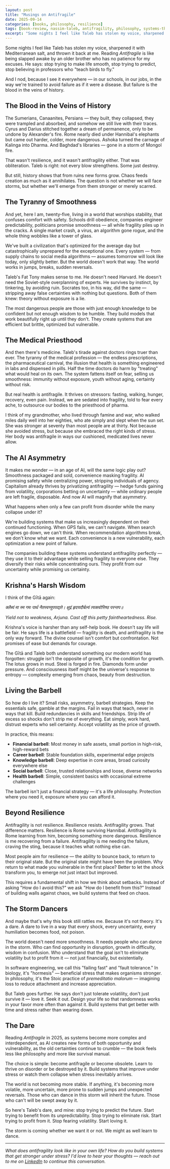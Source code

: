 ```yaml
---
layout: post
title: "Musings on Antifragile"
date: 2025-09-14
categories: [books, philosophy, resilience]
tags: [book-review, nassim-taleb, antifragility, philosophy, systems-thinking, life-lessons]
excerpt: "Some nights I feel like Taleb has stolen my voice, sharpened it with Mediterranean salt, and thrown it back at me. A reflection on chaos, growth, and learning to thrive on volatility in an age that worships false stability."
---
```


Some nights I feel like Taleb has stolen my voice, sharpened it with Mediterranean salt, and thrown it back at me. Reading *Antifragile* is like being slapped awake by an older brother who has no patience for my excuses. He says: stop trying to make life smooth, stop trying to predict, stop believing in professors who "teach birds to fly."

And I nod, because I see it everywhere — in our schools, in our jobs, in the way we're trained to avoid failure as if it were a disease. But failure is the blood in the veins of history.

## The Blood in the Veins of History

The Sumerians, Canaanites, Persians — they built, they collapsed, they were trampled and absorbed, and somehow we still live with their traces. Cyrus and Darius stitched together a dream of permanence, only to be undone by Alexander's fire. Rome nearly died under Hannibal's elephants but came out harder, colder, more dangerous. Ashoka turned the carnage of Kalinga into Dharma. And Baghdad's libraries — gone in a storm of Mongol fire.

That wasn't resilience, and it wasn't antifragility either. That was obliteration. Taleb is right: not every blow strengthens. Some just destroy.

But still, history shows that from ruins new forms grow. Chaos feeds creation as much as it annihilates. The question is not whether we will face storms, but whether we'll emerge from them stronger or merely scarred.

## The Tyranny of Smoothness

And yet, here I am, twenty-five, living in a world that worships stability, that confuses comfort with safety. Schools drill obedience, companies engineer predictability, politicians promise smoothness — all while fragility piles up in the cracks. A single market crash, a virus, an algorithm gone rogue, and the whole thing wobbles like a tower of glass.

We've built a civilization that's optimized for the average day but catastrophically unprepared for the exceptional one. Every system — from supply chains to social media algorithms — assumes tomorrow will look like today, only slightly better. But the world doesn't work that way. The world works in jumps, breaks, sudden reversals.

Taleb's Fat Tony makes sense to me. He doesn't need Harvard. He doesn't need the Soviet-style overplanning of experts. He survives by instinct, by tinkering, by avoiding ruin. Socrates too, in his way, did the same — stripping away false certainties with nothing but questions. Both of them knew: theory without exposure is a lie.

The most dangerous people are those with just enough knowledge to be confident but not enough wisdom to be humble. They build models that work beautifully right up until they don't. They create systems that are efficient but brittle, optimized but vulnerable.

## The Medical Priesthood

And then there's medicine. Taleb's tirade against doctors rings truer than ever. The tyranny of the medical profession — the endless prescriptions, the pharmaceutical carnival, the illusion that health is something engineered in labs and dispensed in pills. Half the time doctors do harm by "treating" what would heal on its own. The system fattens itself on fear, selling us smoothness: immunity without exposure, youth without aging, certainty without risk.

But real health is antifragile. It thrives on stressors: fasting, walking, hunger, recovery, even pain. Instead, we are sedated into fragility, told to fear every ache, to outsource our bodies to the priesthood of pharma.

I think of my grandmother, who lived through famine and war, who walked miles daily well into her eighties, who ate simply and slept when the sun set. She was stronger at seventy than most people are at thirty. Not because she avoided stress, but because she embraced the right kinds of stress. Her body was antifragile in ways our cushioned, medicated lives never allow.

## The AI Asymmetry

It makes me wonder — in an age of AI, will the same logic play out? Smoothness packaged and sold, convenience masking fragility. AI promising safety while centralizing power, stripping individuals of agency. Capitalism already thrives by privatizing antifragility — hedge funds gaining from volatility, corporations betting on uncertainty — while ordinary people are left fragile, disposable. And now AI will magnify that asymmetry.

What happens when only a few can profit from disorder while the many collapse under it?

We're building systems that make us increasingly dependent on their continued functioning. When GPS fails, we can't navigate. When search engines go down, we can't think. When recommendation algorithms break, we don't know what we want. Each convenience is a new vulnerability, each optimization a new point of failure.

The companies building these systems understand antifragility perfectly — they use it to their advantage while selling fragility to everyone else. They diversify their risks while concentrating ours. They profit from our uncertainty while promising us certainty.

## Krishna's Harsh Wisdom

I think of the Gītā again:

*क्लैब्यं मा स्म गमः पार्थ नैतत्त्वय्युपपद्यते।*
*क्षुद्रं हृदयदौर्बल्यं त्यक्त्वोत्तिष्ठ परन्तप॥*

*Yield not to weakness, Arjuna. Cast off this petty faintheartedness. Rise.*

Krishna's voice is harsher than any self-help book. He doesn't say life will be fair. He says life is a battlefield — fragility is death, and antifragility is the only way forward. The divine counsel isn't comfort but confrontation. Not promises of ease but demands for courage.

The Gītā and Taleb both understand something our modern world has forgotten: struggle isn't the opposite of growth, it's the condition for growth. The lotus grows in mud. Steel is forged in fire. Diamonds form under pressure. And consciousness itself might be the universe's response to entropy — complexity emerging from chaos, beauty from destruction.

## Living the Barbell

So how do I live it? Small risks, asymmetry, barbell strategies. Keep the essentials safe, gamble at the margins. Fail in ways that teach, never in ways that kill. Build redundancies in skills and friendships. Strip life of excess so shocks don't strip me of everything. Eat simply, work hard, distrust experts who sell certainty. Accept volatility as the price of growth.

In practice, this means:
- **Financial barbell**: Most money in safe assets, small portion in high-risk, high-reward bets
- **Career barbell**: Stable foundation skills, experimental edge projects
- **Knowledge barbell**: Deep expertise in core areas, broad curiosity everywhere else
- **Social barbell**: Close, trusted relationships and loose, diverse networks
- **Health barbell**: Simple, consistent basics with occasional extreme challenges

The barbell isn't just a financial strategy — it's a life philosophy. Protection where you need it, exposure where you can afford it.

## Beyond Resilience

Antifragility is not resilience. Resilience resists. Antifragility grows. That difference matters. Resilience is Rome surviving Hannibal. Antifragility is Rome learning from him, becoming something more dangerous. Resilience is me recovering from a failure. Antifragility is me needing the failure, craving the sting, because it teaches what nothing else can.

Most people aim for resilience — the ability to bounce back, to return to their original state. But the original state might have been the problem. Why return to what made you vulnerable in the first place? Better to let the shock transform you, to emerge not just intact but improved.

This requires a fundamental shift in how we think about setbacks. Instead of asking "How do I avoid this?" we ask "How do I benefit from this?" Instead of building walls against chaos, we build systems that feed on chaos.

## The Storm Dancers

And maybe that's why this book still rattles me. Because it's not theory. It's a dare. A dare to live in a way that every shock, every uncertainty, every humiliation becomes food, not poison.

The world doesn't need more smoothness. It needs people who can dance in the storm. Who can find opportunity in disruption, growth in difficulty, wisdom in confusion. Who understand that the goal isn't to eliminate volatility but to profit from it — not just financially, but existentially.

In software engineering, we call this "failing fast" and "fault tolerance." In biology, it's "hormesis" — beneficial stress that makes organisms stronger. In philosophy, it's the Stoic practice of *premeditatio malorum* — imagining loss to reduce attachment and increase appreciation.

But Taleb goes further. He says don't just tolerate volatility, don't just survive it — love it. Seek it out. Design your life so that randomness works in your favor more often than against it. Build systems that get better with time and stress rather than wearing down.

## The Dare

Reading *Antifragile* in 2025, as systems become more complex and interdependent, as AI creates new forms of both opportunity and vulnerability, as the old certainties continue to crumble — the book feels less like philosophy and more like survival manual.

The choice is simple: become antifragile or become obsolete. Learn to thrive on disorder or be destroyed by it. Build systems that improve under stress or watch them collapse when stress inevitably arrives.

The world is not becoming more stable. If anything, it's becoming more volatile, more uncertain, more prone to sudden jumps and unexpected reversals. Those who can dance in this storm will inherit the future. Those who can't will be swept away by it.

So here's Taleb's dare, and mine: stop trying to predict the future. Start trying to benefit from its unpredictability. Stop trying to eliminate risk. Start trying to profit from it. Stop fearing volatility. Start loving it.

The storm is coming whether we want it or not. We might as well learn to dance.

---

*What does antifragility look like in your own life? How do you build systems that get stronger under stress? I'd love to hear your thoughts — reach out to me on [LinkedIn](https://linkedin.com/in/shivamvv) to continue this conversation.*